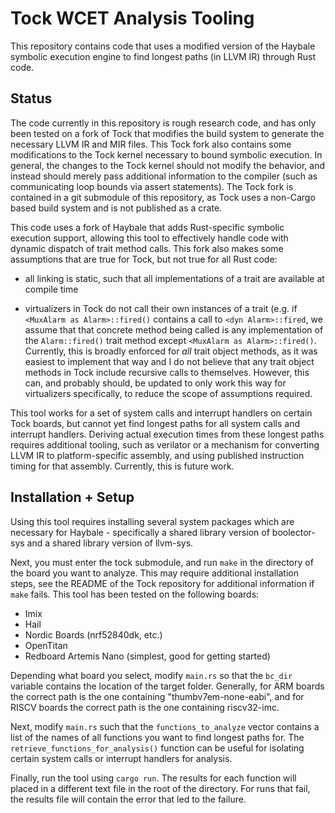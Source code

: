 # Tock WCET Analysis Tooling

This repository contains code that uses a modified version of the Haybale symbolic execution
engine to find longest paths (in LLVM IR) through Rust code.

## Status

The code currently in this repository is rough research code, and has only been tested on a fork
of Tock that modifies the build system to generate the necessary LLVM IR and MIR files. This Tock
fork also contains some modifications to the Tock kernel necessary to bound symbolic execution. In general,
the changes to the Tock kernel should not modify the behavior, and instead should merely pass additional
information to the compiler (such as communicating loop bounds via assert statements). The Tock fork
is contained in a git submodule of this repository, as Tock uses a non-Cargo based build system and is not
published as a crate.

This code uses a fork of Haybale that adds Rust-specific symbolic execution support,
allowing this tool to effectively handle code with dynamic dispatch of trait method calls.
This fork also makes some assumptions that are true for Tock, but not true for all Rust code:

- all linking is static, such that all implementations of a trait are available at compile time

- virtualizers in Tock do not call their own instances of a trait (e.g. if `<MuxAlarm as Alarm>::fired()`
  contains a call to `<dyn Alarm>::fired`, we assume that that concrete method being called is any
  implementation of the `Alarm::fired()` trait method except `<MuxAlarm as Alarm>::fired()`.
  Currently, this is broadly enforced for *all* trait object methods, as it was easiest to implement that
  way and I do not believe that any trait object methods in Tock include recursive calls to themselves.
  However, this can, and probably should, be updated to only work this way for virtualizers specifically,
  to reduce the scope of assumptions required.

This tool works for a set of system calls and interrupt handlers on certain Tock boards, but cannot yet
find longest paths for all system calls and interrupt handlers. Deriving actual execution times from
these longest paths requires additional tooling, such as verilator or a mechanism for converting LLVM IR
to platform-specific assembly, and using published instruction timing for that assembly. Currently, this
is future work.

## Installation + Setup

Using this tool requires installing several system packages which are necessary for Haybale - specifically
a shared library version of boolector-sys and a shared library version of llvm-sys.

Next, you must enter the tock submodule, and run `make` in the directory of the board you want to analyze.
This may require additional installation steps, see the README of the Tock repository for additional information
if `make` fails.
This tool has been tested on the following boards:
- Imix
- Hail
- Nordic Boards (nrf52840dk, etc.)
- OpenTitan
- Redboard Artemis Nano (simplest, good for getting started)

Depending what board you select, modify `main.rs` so that the `bc_dir` variable contains the location of the target folder. Generally,
for ARM boards the correct path is the one containing "thumbv7em-none-eabi", and for RISCV boards the correct
path is the one containing riscv32-imc.

Next, modify `main.rs` such that the `functions_to_analyze` vector contains a list of the names of all functions you want
to find longest paths for. The `retrieve_functions_for_analysis()` function can be useful for isolating certain system calls
or interrupt handlers for analysis.

Finally, run the tool using `cargo run`. The results for each function will placed in a different text file in the root of the directory.
For runs that fail, the results file will contain the error that led to the failure.
